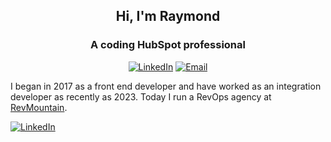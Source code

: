 <p align="center">
  <h2 align="center">Hi, I'm Raymond</h2>
</p>
<p align="center">
  <h3 align="center">A coding HubSpot professional</h3>
</p>
<p align="center">
  <a href="https://www.linkedin.com/in/raythomasii/"><img alt="LinkedIn" src="https://img.shields.io/badge/LinkedIn-%230077B5.svg?&style=for-the-badge&logo=linkedin&logoColor=white"/></a>
  <a href="mailto:raythomasclient@gmail.com"><img alt="Email" src="https://img.shields.io/badge/Email-%23333.svg?&style=for-the-badge&logo=gmail&logoColor=white"/></a>
</p>
<p>
I began in 2017 as a front end developer and have worked as an integration developer as recently as 2023.
Today I run a RevOps agency at <a href="https://www.revmountain.com">RevMountain</a>.
</p>

  <a align="center" href="https://www.linkedin.com/in/raythomasii/"><img alt="LinkedIn" src="https://img.shields.io/badge/LinkedIn-%230077B5.svg?&style=for-the-badge&logo=linkedin&logoColor=white"/></a>

